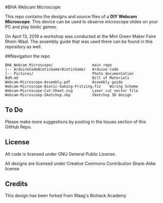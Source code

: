 #BHA Webcam Microscope

This repo contains the designs and source files of a **DIY Webcam Microscope**. This device can be used to observe microscope slides on your PC and play biotic games. 

On April 13, 2019 a workshop was conducted at the Mini Green Maker Faire Rhein-Waal. The assembly guide that was used there can be found in this repository as well.

##Navigation the repo

 	BHA_Webcam_Microscope/					main repo
 	|-- ArduinoCodeBioticGame/BioticGame/	Arduino Code
 	|-- Pictures/							Photo documentation
 	BoM.md									Bill of Materials
 	Webcam-Microscope-Assembly.pdf			Assembly guide
 	Webcam-Microscope-Biotic-Gaming-Fritzing.fzz	Wiring Scheme
 	Webcam-Microscope-Cut-Sheet.svg			Laser cut vector file
 	Webcam-Microscoep-Sketchup.skp			Sketchup 3D design

## To Do

Please make more suggestions by posting in the Issues section of this GitHub Repo.

## License

All code is licensed under GNU General Public License.

All designs are licensed under Creative Commons Contribution Share-Alike license

## Credits

This design has been forked from Waag's Biohack Academy
